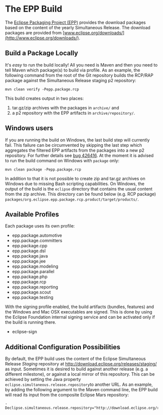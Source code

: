 The EPP Build
=============

The [Eclipse Packaging Project (EPP)](http://www.eclipse.org/epp/) provides 
the download packages based on the content of the yearly Simultaneous Release. 
The download packages are provided from 
[www.eclipse.org/downloads/](http://www.eclipse.org/downloads/).

Build a Package Locally
-----------------------

It's *easy* to run the build locally! All you need is Maven and then you need 
to tell Maven which package(s) to build via profile. As an example, the following 
command from the root of the Git repository builds the RCP/RAP package against 
the Simultaneous Release staging p2 repository:

    mvn clean verify -Pepp.package.rcp

This build creates output in two places:

1. tar.gz/zip archives with the packages in `archive/` and
2. a p2 repository with the EPP artifacts in `archive/repository/`.

Windows users
------------- 

If you are running the build on Windows, the last build step will currently fail. 
This failure can be circumvented by skipping the last step which aggregates the 
filtered EPP artifacts from the packages into a new p2 repository. For further 
details see [bug 426416](https://bugs.eclipse.org/bugs/show_bug.cgi?id=426416).
At the moment it is advised to run the build command on Windows with `package` 
only:

    mvn clean package -Pepp.package.rcp

In addition to that it is not possible to create zip and tar.gz archives on 
Windows due to missing Bash scripting capabilities. On Windows, the output of the
build is the `eclipse` directory that contains the usual content from the zip
archive. This directory can be found below (e.g. RCP package) 
`packages/org.eclipse.epp.package.rcp.product/target/products/`.

Available Profiles
------------------

Each package uses its own profile:

- epp.package.automotive
- epp.package.committers
- epp.package.cpp
- epp.package.dsl
- epp.package.java
- epp.package.jee
- epp.package.modeling
- epp.package.parallel
- epp.package.php
- epp.package.rcp
- epp.package.reporting
- epp.package.scout
- epp.package.testing

With the signing profile enabled, the build artifacts (bundles, features) and the
Windows and Mac OSX executables are signed. This is done by using the Eclipse Foundation 
internal signing service and can be activated only if the build is running there.

- eclipse-sign

Additional Configuration Possibilities
--------------------------------------

By default, the EPP build uses the content of the Eclipse Simultaneous Release *Staging*
repository at <http://download.eclipse.org/releases/staging/> as input. Sometimes it is
desired to build against another release (e.g. a different milestone), or against a local
mirror of this repository. This can be achieved by setting the Java property
`eclipse.simultaneous.release.repository`to another URL. As an example, by adding the
following argument to the Maven command line, the EPP build will read its input from the
composite Eclipse Mars repository:

    -Declipse.simultaneous.release.repository="http://download.eclipse.org/releases/mars"
